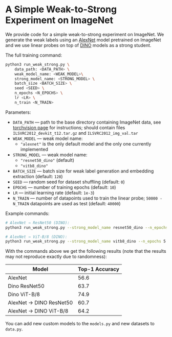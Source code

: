 # A Simple Weak-to-Strong Experiment on ImageNet

We provide code for a simple weak-to-strong experiment on ImageNet. 
We generate the weak labels using an [AlexNet](https://pytorch.org/vision/main/models/generated/torchvision.models.alexnet.html) model pretrained on ImageNet and we use linear probes on top of [DINO](https://github.com/facebookresearch/dino) models
as a strong student. 

The full training command:

```bash
python3 run_weak_strong.py \
    data_path: <DATA_PATH> \
    weak_model_name: <WEAK_MODEL>\
    strong_model_name: <STRONG_MODEL> \
    batch_size <BATCH_SIZE> \
    seed <SEED> \
    n_epochs <N_EPOCHS> \
    lr <LR> \
    n_train <N_TRAIN>
```
Parameters:

* ```DATA_PATH``` &mdash; path to the base directory containing ImageNet data, see [torchvision page](https://pytorch.org/vision/stable/generated/torchvision.datasets.ImageNet.html) for instructions; should contain files `ILSVRC2012_devkit_t12.tar.gz` and `ILSVRC2012_img_val.tar`
* ```WEAK_MODEL``` &mdash; weak model name:
    - `"alexnet"` is the only default model and the only one currently implemented
* ```STRONG_MODEL``` &mdash; weak model name:
    - `"resnet50_dino"` (default)
    - `"vitb8_dino"`
* ```BATCH_SIZE``` &mdash; batch size for weak label generation and embedding extraction (default: `128`)
* ```SEED``` &mdash; random seed for dataset shuffling (default: `0`)
* ```EPOCHS``` &mdash; number of training epochs (default: `10`)
* ```LR``` &mdash; initial learning rate (default: `1e-3`)
* ```N_TRAIN``` &mdash; number of datapoints used to train the linear probe; `50000 - N_TRAIN` datapoints are used as test (default: `40000`)



Example commands:

```bash
# AlexNet → ResNet50 (DINO):
python3 run_weak_strong.py --strong_model_name resnet50_dino --n_epochs 20

# AlexNet → ViT-B/8 (DINO):
python3 run_weak_strong.py --strong_model_name vitb8_dino --n_epochs 5
```

With the commands above we get the following results (note that the results may not reproduce exactly due to randomness):

| Model                   | Top-1 Accuracy |
|-------------------------|----------------|
| AlexNet                 | 56.6           |
| Dino ResNet50           | 63.7           |
| Dino ViT-B/8            | 74.9           |
| AlexNet → DINO ResNet50 | 60.7           |
| AlexNet → DINO ViT-B/8  | 64.2           |

You can add new custom models to the `models.py` and new datasets to `data.py`.

